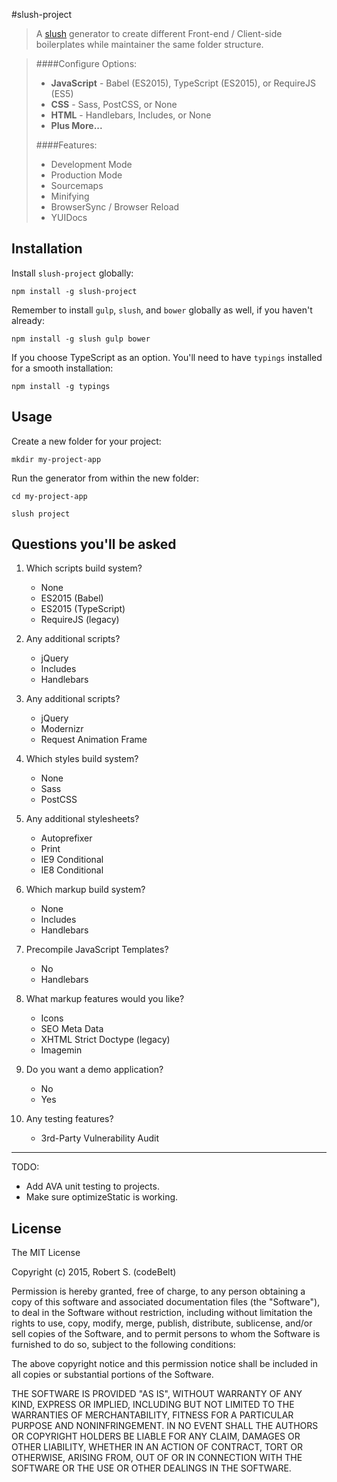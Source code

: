 #slush-project


> A [slush](http://slushjs.github.io) generator to create different Front-end / Client-side boilerplates while maintainer the same folder structure. 

> ####Configure Options:
> 
> * **JavaScript** - Babel (ES2015), TypeScript (ES2015), or RequireJS (ES5)
> * **CSS** - Sass, PostCSS, or None
> * **HTML** - Handlebars, Includes, or None
> * **Plus More...**
> 
> ####Features:
> 
> * Development Mode
> * Production Mode
> * Sourcemaps
> * Minifying
> * BrowserSync / Browser Reload
> * YUIDocs


## Installation

Install `slush-project` globally:

```
npm install -g slush-project
```

Remember to install `gulp`, `slush`, and `bower` globally as well, if you haven't already:

```
npm install -g slush gulp bower
```

If you choose TypeScript as an option.  You'll need to have `typings` installed for a smooth installation:

```
npm install -g typings
```

## Usage

Create a new folder for your project:

```
mkdir my-project-app
```

Run the generator from within the new folder:

```
cd my-project-app

slush project
```

## Questions you'll be asked
    

1. Which scripts build system?
	* None 
	* ES2015 (Babel)
	* ES2015 (TypeScript)
	* RequireJS (legacy)
	
1. Any additional scripts?
	* jQuery 
	* Includes
	* Handlebars
	
1. Any additional scripts?
	* jQuery 
	* Modernizr
	* Request Animation Frame
	
1. Which styles build system?
	* None 
	* Sass
	* PostCSS
	
1. Any additional stylesheets?
	* Autoprefixer 
	* Print
	* IE9 Conditional
	* IE8 Conditional
	
1. Which markup build system?
	* None 
	* Includes
	* Handlebars
	
1. Precompile JavaScript Templates?
	* No 
	* Handlebars
	
1. What markup features would you like?
	* Icons 
	* SEO Meta Data
	* XHTML Strict Doctype (legacy)
	* Imagemin
	
1. Do you want a demo application?
	* No 
	* Yes
	
1. Any testing features?
	* 3rd-Party Vulnerability Audit 
	
----

TODO: 

* Add AVA unit testing to projects.
* Make sure optimizeStatic is working.

## License

The MIT License

Copyright (c) 2015, Robert S. (codeBelt)

Permission is hereby granted, free of charge, to any person
obtaining a copy of this software and associated documentation
files (the "Software"), to deal in the Software without
restriction, including without limitation the rights to use,
copy, modify, merge, publish, distribute, sublicense, and/or sell
copies of the Software, and to permit persons to whom the
Software is furnished to do so, subject to the following
conditions:

The above copyright notice and this permission notice shall be
included in all copies or substantial portions of the Software.

THE SOFTWARE IS PROVIDED "AS IS", WITHOUT WARRANTY OF ANY KIND,
EXPRESS OR IMPLIED, INCLUDING BUT NOT LIMITED TO THE WARRANTIES
OF MERCHANTABILITY, FITNESS FOR A PARTICULAR PURPOSE AND
NONINFRINGEMENT. IN NO EVENT SHALL THE AUTHORS OR COPYRIGHT
HOLDERS BE LIABLE FOR ANY CLAIM, DAMAGES OR OTHER LIABILITY,
WHETHER IN AN ACTION OF CONTRACT, TORT OR OTHERWISE, ARISING
FROM, OUT OF OR IN CONNECTION WITH THE SOFTWARE OR THE USE OR
OTHER DEALINGS IN THE SOFTWARE.
